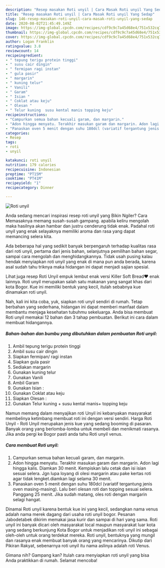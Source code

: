 ```yaml
---
description: "Resep masakan Roti unyil | Cara Masak Roti unyil Yang Sedap"
title: "Resep masakan Roti unyil | Cara Masak Roti unyil Yang Sedap"
slug: 146-resep-masakan-roti-unyil-cara-masak-roti-unyil-yang-sedap
date: 2020-08-02T21:45:49.149Z
image: https://img-global.cpcdn.com/recipes/cdf9c9c7a45d68e4/751x532cq70/roti-unyil-foto-resep-utama.jpg
thumbnail: https://img-global.cpcdn.com/recipes/cdf9c9c7a45d68e4/751x532cq70/roti-unyil-foto-resep-utama.jpg
cover: https://img-global.cpcdn.com/recipes/cdf9c9c7a45d68e4/751x532cq70/roti-unyil-foto-resep-utama.jpg
author: Logan Franklin
ratingvalue: 3.8
reviewcount: 14
recipeingredient:
- " tepung terigu protein tinggi"
- " susu cair dingin"
- " fermipan ragi instan"
- " gula pasir"
- " margarin"
- " kuning telur"
- " Vanili"
- " Garam"
- " Isian "
- " Coklat atau keju"
- " Olesan "
- " Telur kuning  susu kental manis topping keju"
recipeinstructions:
- "Campurkan semua bahan kecuali garam, dan margarin."
- "Adon hingga menyatu. Terakhir masukan garam dan margarin. Adon lagi hingga kalis. Diamkan 30 menit. Kempiskan lalu cetak dan isi isian sesuai selera. Jgn lupa loyang di olesi margarin atau pake kertas roti agar tidak lengket.diamkan lagi selama 30 menit."
- "Panaskan oven 5 menit dengan suhu 180dcl (variatif tergantung jenis oven masing-masing). Lalu beri olesan roti dan topping sesuai selera. Panggang 25 menit. Jika sudah matang, oles roti dengan margarin selagi hangat."
categories:
- Resep
tags:
- roti
- unyil

katakunci: roti unyil 
nutrition: 179 calories
recipecuisine: Indonesian
preptime: "PT15M"
cooktime: "PT41M"
recipeyield: "1"
recipecategory: Dinner

---
```



![Roti unyil](https://img-global.cpcdn.com/recipes/cdf9c9c7a45d68e4/751x532cq70/roti-unyil-foto-resep-utama.jpg)

Anda sedang mencari inspirasi resep roti unyil yang Bikin Ngiler? Cara Memasaknya memang susah-susah gampang. apabila keliru mengolah maka hasilnya akan hambar dan justru cenderung tidak enak. Padahal roti unyil yang enak selayaknya memiliki aroma dan rasa yang dapat memancing selera kita.

Ada beberapa hal yang sedikit banyak berpengaruh terhadap kualitas rasa dari roti unyil, pertama dari jenis bahan, selanjutnya pemilihan bahan segar, sampai cara mengolah dan menghidangkannya. Tidak usah pusing kalau hendak menyiapkan roti unyil yang enak di mana pun anda berada, karena asal sudah tahu triknya maka hidangan ini dapat menjadi sajian spesial.

Lihat juga resep Roti Unyil empuk lembut enak versi Killer Soft Bread❤️ enak lainnya. Roti unyil merupakan salah satu makanan yang sangat khas dari kota Bogor. Kue ini memiliki bentuk yang kecil, itulah sebabnya kue dinamakan roti unyil.


Nah, kali ini kita coba, yuk, siapkan roti unyil sendiri di rumah. Tetap berbahan yang sederhana, hidangan ini dapat memberi manfaat dalam membantu menjaga kesehatan tubuhmu sekeluarga. Anda bisa membuat Roti unyil memakai 12 bahan dan 3 tahap pembuatan. Berikut ini cara dalam membuat hidangannya.

<!--inarticleads1-->

##### Bahan-bahan dan bumbu yang dibutuhkan dalam pembuatan Roti unyil:

1. Ambil  tepung terigu protein tinggi
1. Ambil  susu cair dingin
1. Siapkan  fermipan/ ragi instan
1. Siapkan  gula pasir
1. Sediakan  margarin
1. Gunakan  kuning telur
1. Gunakan  Vanili
1. Ambil  Garam
1. Gunakan  Isian :
1. Gunakan  Coklat atau keju
1. Siapkan  Olesan :
1. Gunakan  Telur kuning + susu kental manis+ topping keju


Namun memang dalam menyajikan roti Unyil ini kebanyakan masyarakat membelinya ketimbang membuat roti ini dengan versi sendiri. Harga Roti Unyil - Roti Unyil merupakan jenis kue yang sedang booming di pasaran. Banyak orang yang berlomba-lomba untuk membeli dan menikmati rasanya. Jika anda pergi ke Bogor pasti anda tahu Roti unyil venus. 

<!--inarticleads2-->

##### Cara membuat Roti unyil:

1. Campurkan semua bahan kecuali garam, dan margarin.
1. Adon hingga menyatu. Terakhir masukan garam dan margarin. Adon lagi hingga kalis. Diamkan 30 menit. Kempiskan lalu cetak dan isi isian sesuai selera. Jgn lupa loyang di olesi margarin atau pake kertas roti agar tidak lengket.diamkan lagi selama 30 menit.
1. Panaskan oven 5 menit dengan suhu 180dcl (variatif tergantung jenis oven masing-masing). Lalu beri olesan roti dan topping sesuai selera. Panggang 25 menit. Jika sudah matang, oles roti dengan margarin selagi hangat.


Dinamai Roti unyil karena bentuk kue ini yang kecil, sedangkan nama venus adalah nama merek dagang dari usaha roti unyil bogor. Pesanan Jabodetabek dikirim memakai jasa kurir dan sampai di hari yang sama. Roti unyil ini banyak dicari oleh masyarakat local maupun masyarakat luar kota yang sedang berkunjung Kota Bogor untuk menjadikan roti unyil ini sebagai oleh-oleh untuk orang terdekat mereka. Roti unyil, bentuknya yang mungil dan rasanya enak membuat banyak orang yang mencarinya. Dikutip dari Pikiran Rakyat, sebenarnya roti unyil itu nama aslinya adalah roti Venus. 

Gimana nih? Gampang kan? Itulah cara menyiapkan roti unyil yang bisa Anda praktikkan di rumah. Selamat mencoba!
